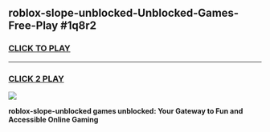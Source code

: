 
## roblox-slope-unblocked-Unblocked-Games-Free-Play #1q8r2
<h3>
<a href="https://us.freeplayer.one?title=roblox-slope-unblocked&ref=9M">CLICK TO PLAY</a></h3>
<hr>

<h3>
<a href="https://us.freeplayer.one?title=roblox-slope-unblocked&ref=9M">CLICK 2 PLAY</a>
  
</h3>

<a href="https://us.freeplayer.one?title=roblox-slope-unblocked&ref=9M"><img src="https://clearcache.store/games.png"></a>


**roblox-slope-unblocked games unblocked: Your Gateway to Fun and Accessible Online Gaming**
